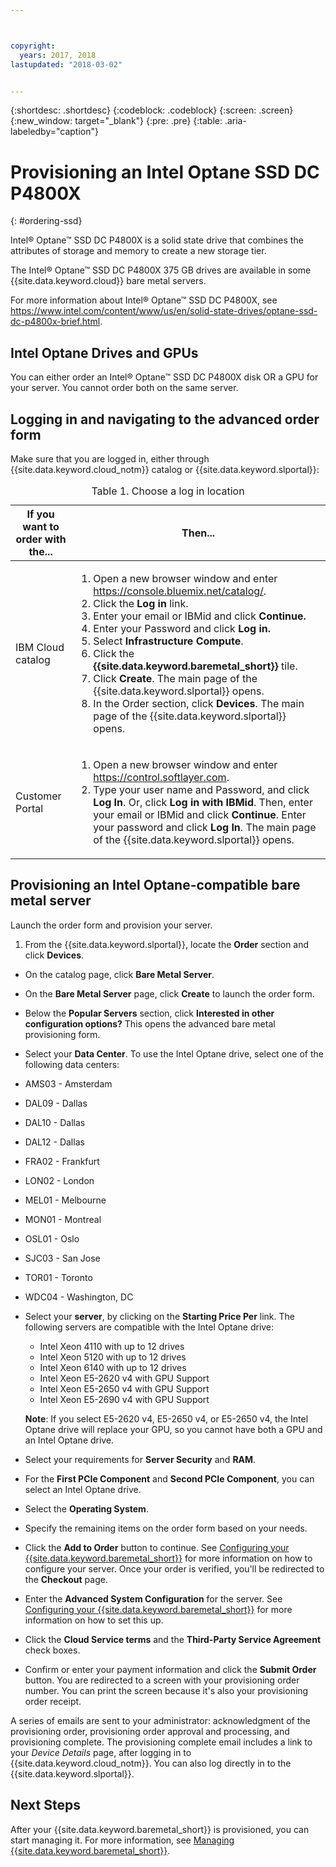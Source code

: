 ```yaml
---



copyright:
  years: 2017, 2018
lastupdated: "2018-03-02"


---
```


{:shortdesc: .shortdesc}
{:codeblock: .codeblock}
{:screen: .screen}
{:new_window: target="_blank"}
{:pre: .pre}
{:table: .aria-labeledby="caption"}

# Provisioning an Intel Optane SSD DC P4800X
{: #ordering-ssd}

Intel® Optane™ SSD DC P4800X is a solid state drive that combines the attributes of storage and memory to create a new storage tier.

The Intel® Optane™ SSD DC P4800X 375 GB <!-- and 750 GB --> drives are available in some {{site.data.keyword.cloud}} bare metal servers.

For more information about Intel® Optane™ SSD DC P4800X, see https://www.intel.com/content/www/us/en/solid-state-drives/optane-ssd-dc-p4800x-brief.html.

## Intel Optane Drives and GPUs

You can either order an Intel® Optane™ SSD DC P4800X disk OR a GPU for your server. You cannot order both on the same server.

## Logging in and navigating to the advanced order form
Make sure that you are logged in, either through {{site.data.keyword.cloud_notm}} catalog or {{site.data.keyword.slportal}}:

  <table>
   <CAPTION>Table 1. Choose a log in location</CAPTION>
   <THEAD>
   <TR>
   <th>If you want to order with the...</th>
   <th>Then...</th>
   </TR>
   </THEAD>
   <TBODY>
   <tr>
   <td>IBM Cloud catalog</td>
   <td>
   <ol>
   <li>Open a new browser window and enter  <a href="https://console.bluemix.net/catalog/">https://console.bluemix.net/catalog/</a>.</li>
   <li>Click the <b>Log in</b> link. </li>
   <li>Enter your email or IBMid and click <b>Continue.</b></li>
   <li>Enter your Password and click <b>Log in.</b></li>
   <li>Select <b>Infrastructure</b> <b>Compute</b>.</li>
   <li>Click the <b>{{site.data.keyword.baremetal_short}}</b> tile.</li>
   <li>Click <b>Create</b>. The main page of the {{site.data.keyword.slportal}} opens.</li>
   <li>In the Order section, click <b>Devices</b>. The main page of the {{site.data.keyword.slportal}} opens.</li>
   </ol>
   </td>
   </tr>
   <tr>
   <td>Customer Portal</td>
   <td>
   <ol>
   <li>Open a new browser window and enter <a href="https://control.softlayer.com">https://control.softlayer.com</a>.</li>
   <li>Type your user name and Password, and click <b>Log In</b>. Or, click <b>Log in with IBMid</b>. Then, enter your email or IBMid and click <b>Continue</b>. Enter your password and click <b>Log In</b>. The main page of the {{site.data.keyword.slportal}} opens.</li>
   </ol>
   </td>
   </tr>
   </TBODY>
   </table>

## Provisioning an Intel Optane-compatible bare metal server
Launch the order form and provision your server.
1.	From the {{site.data.keyword.slportal}}, locate the **Order** section and click **Devices**.
* On the catalog page, click **Bare Metal Server**.
* On the **Bare Metal Server** page, click **Create** to launch the order form.
* Below the **Popular Servers** section, click **Interested in other configuration options?** This opens the advanced bare metal provisioning form.
*  Select your **Data Center**. To use the Intel Optane drive, select one of the following data centers:
  * AMS03 - Amsterdam
  * DAL09 - Dallas
  * DAL10 - Dallas
  * DAL12 - Dallas
  * FRA02 - Frankfurt
  * LON02 - London
  * MEL01 - Melbourne
  * MON01 - Montreal
  * OSL01 - Oslo
  * SJC03 - San Jose
  * TOR01 - Toronto
  * WDC04 - Washington, DC
* Select your **server**, by clicking on the **Starting Price Per** link. The following servers are compatible with the Intel Optane drive:

  * Intel Xeon 4110  with up to 12 drives
  * Intel Xeon 5120  with up to 12 drives
  * Intel Xeon 6140  with up to 12 drives
  * Intel Xeon E5-2620 v4 with GPU Support
  * Intel Xeon E5-2650 v4 with GPU Support
  * Intel Xeon E5-2690 v4 with GPU Support

  **Note**: If you select E5-2620 v4, E5-2650 v4, or E5-2650 v4, the Intel Optane drive will replace your GPU, so you cannot have both a GPU and an Intel Optane drive.

* Select your requirements for **Server Security** and **RAM**.
* For the **First PCIe Component** and **Second PCIe Component**, you can select an Intel Optane drive.
* Select the **Operating System**.

  <!-- For Intel-provided Optane drivers the following operating systems are guaranteed:
  * Windows Server 2016 (all Editions)
  * Windows Server 2012 R2 (all Editions)

  For In-box, open-source, non-Intel drivers, compatibility and functionality is validated but not guaranteed:
  * Red Hat Enterprise Linux 7.x (64 bit)
  * Red Hat Enterprise Linux 6.x (64 bit) -->

* Specify the remaining items on the order form based on your needs.
* Click the **Add to Order** button to continue. See [Configuring your {{site.data.keyword.baremetal_short}}](../bare-metal/configuring.html) for more information on how to configure your server. Once your order is verified, you'll be redirected to the **Checkout** page.
* Enter the **Advanced System Configuration** for the server. See [Configuring your {{site.data.keyword.baremetal_short}}](../bare-metal/configuring.html) for more information on how to set this up.
* Click the **Cloud Service terms** and the **Third-Party Service Agreement** check boxes.
* Confirm or enter your payment information and click the **Submit Order** button. You are redirected to a screen with your provisioning order number. You can print the screen because it's also your provisioning order receipt.

 A series of emails are sent to your administrator: acknowledgment of the provisioning order, provisioning order approval and processing, and provisioning complete. The provisioning complete email includes a link to your *Device Details* page, after logging in to {{site.data.keyword.cloud_notm}}. You can also log directly in to the {{site.data.keyword.slportal}}.

## Next Steps
After your {{site.data.keyword.baremetal_short}} is provisioned, you can start managing it. For more information, see [Managing {{site.data.keyword.baremetal_short}}](../bare-metal/managing.html).
